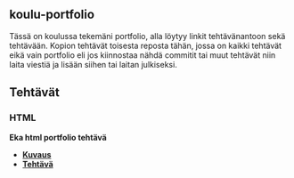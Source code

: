 ## koulu-portfolio
Tässä on koulussa tekemäni portfolio, alla löytyy linkit tehtävänantoon sekä tehtävään. Kopion tehtävät toisesta reposta tähän, jossa on kaikki tehtävät eikä vain portfolio eli jos kiinnostaa nähdä commitit tai muut tehtävät niin laita viestiä ja lisään siihen tai laitan julkiseksi.
## Tehtävät
### HTML
<b>Eka html portfolio tehtävä<b>
- [Kuvaus](https://moodle.omnia.fi/mod/page/view.php?id=322777)
- [Tehtävä](https://github.com/ohuji/koulu-portfolio/blob/master/HTML/Harjoitus2/Teht%C3%A4v%C3%A42.html)
